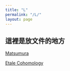 ```yaml
---
title: "L"
permalink: "/L/"
layout: page
---
```


## 這裡是放文件的地方

[Matsumura][Matsumura]

[Etale Cohomology][EC]


[Matsumura]: /Matsumura.pdf
[EC]: /Etale_Cohomology.pdf
